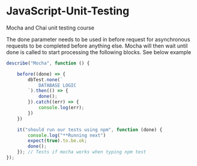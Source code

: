 # JavaScript-Unit-Testing

Mocha and Chai unit testing course

The done parameter needs to be used in before request for asynchronous requests to be completed before anything else. Mocha will then wait until done is called to start processing the following blocks. See below example
```javascript
describe("Mocha", function () {

    before((done) => {
        dbTest.none(`
            DATABASE LOGIC
        `).then(() => {
            done();
        }).catch((err) => {
            console.log(err);
        })
    })

    it("should run our tests using npm", function (done) {
        console.log("**Running next")
        expect(true).to.be.ok;
        done();
    }); // Tests if mocha works when typing npm test
});
```
